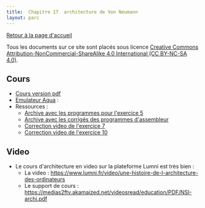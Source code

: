 ```yaml
---
title:  Chapitre 17  architecture de Von Neumann
layout: parc
---
```



[Retour à la page d'accueil](https://parc-nsi.github.io/premiere-nsi/index.html)

Tous les documents sur ce site sont   placés sous licence [Creative Commons Attribution-NonCommercial-ShareAlike 4.0 International (CC BY-NC-SA 4.0)](https://creativecommons.org/licenses/by-nc-sa/4.0/).




## Cours 

* [Cours version pdf](chapitre17/NSI-ArchitectureVonNeumann-Cours2020V2.pdf)
* [Emulateur Aqua](http://www.peterhigginson.co.uk/AQA/) :
* Ressources :
  * [Archive avec les programmes pour l'exercice 5](chapitre17/ressources/exemple5.zip)
  * [Archive avec les corrigés des programmes d'assembleur](chapitre17/ressources/programmes_assembleur.zip)
  * [Correction video de l'exercice 7](https://cloud-lyon.beta.education.fr/s/QjqqgLdAsm54x6B)
  * [Correction video de l'exercice 10](https://cloud-lyon.beta.education.fr/s/6FgtQQaqbZfZrb3)

## Video


* Le cours d'architecture en video sur la plateforme Lumni est très bien : 
  * La video : <https://www.lumni.fr/video/une-histoire-de-l-architecture-des-ordinateurs>
  * Le support de cours : <https://medias2ftv.akamaized.net/videosread/education/PDF/NSI-archi.pdf>